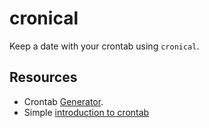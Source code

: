 # cronical

Keep a date with your crontab using `cronical`.

## Resources

* Crontab [Generator][cronical-generator].
* Simple [introduction to crontab][cronical-intro]

[cronical-generator]: https://crontab-generator.org/
[cronical-intro]: https://help.dreamhost.com/hc/en-us/articles/215767047-Creating-a-custom-Cron-Job
